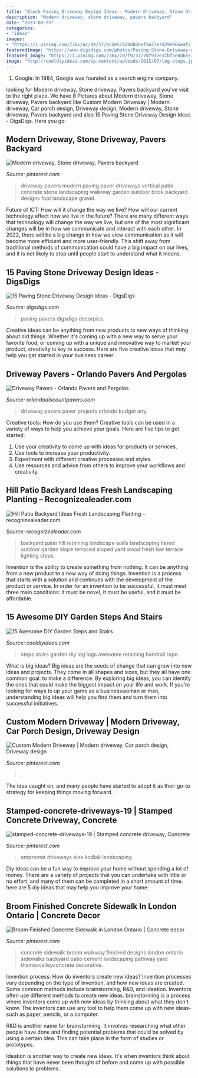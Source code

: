 ```yaml
---
title: "Block Paving Driveway Design Ideas - Modern Driveway, Stone Driveway, Pavers Backyard"
description: "Modern driveway, stone driveway, pavers backyard"
date: "2023-08-25"
categories:
- "ideas"
images:
- "https://i.pinimg.com/736x/ac/de/57/acde57424dbbbef5e27e7d29e966eaf2.jpg"
featuredImage: "https://www.digsdigs.com/photos/Paving-Stone-Driveway-design-ideas-11-554x429.jpg"
featured_image: "https://i.pinimg.com/736x/70/f9/37/70f937e37bfae8d65e35bff9d90331f4--driveway-pavers-driveway-landscaping.jpg"
image: "http://cooldiyideas.com/wp-content/uploads/2015/07/log-steps.jpg"
---
```



1. Google: In 1984, Google was founded as a search engine company.

	

		
looking for Modern driveway, Stone driveway, Pavers backyard you've visit to the right place. We have 8 Pictures about Modern driveway, Stone driveway, Pavers backyard like Custom Modern Driveway | Modern driveway, Car porch design, Driveway design, Modern driveway, Stone driveway, Pavers backyard and also 15 Paving Stone Driveway Design Ideas - DigsDigs. Here you go:
		
    
## Modern Driveway, Stone Driveway, Pavers Backyard

<img loading=lazy src="https://i.pinimg.com/736x/70/f9/37/70f937e37bfae8d65e35bff9d90331f4--driveway-pavers-driveway-landscaping.jpg" onerror="this.onerror=null;this.src='https://tse4.mm.bing.net/th?id=OIP.5bIPfAu0n42FtoySq8eP9QDYEg&amp;pid=15.1';" alt="Modern driveway, Stone driveway, Pavers backyard">

_Source: pinterest.com_

>driveway pavers modern paving paver driveways vertical patio concrete stone landscaping walkway garden outdoor brick backyard designs foot landscape gravel. 

	

Future of ICT: How will it change the way we live?
How will our current technology affect how we live in the future? 
There are many different ways that technology will change the way we live, but one of the most significant changes will be in how we communicate and interact with each other. In 2022, there will be a big change in how we view communication as it will become more efficient and more user-friendly. This shift away from traditional methods of communication could have a big impact on our lives, and it is not likely to stop until people start to understand what it means.

    
## 15 Paving Stone Driveway Design Ideas - DigsDigs

<img loading=lazy src="https://www.digsdigs.com/photos/Paving-Stone-Driveway-design-ideas-11-554x429.jpg" onerror="this.onerror=null;this.src='https://tse2.mm.bing.net/th?id=OIP.UB5O_hdZHJ94SkmvJkwXyQHaFv&amp;pid=15.1';" alt="15 Paving Stone Driveway Design Ideas - DigsDigs">

_Source: digsdigs.com_

>paving pavers digsdigs decorpics. 

	

Creative ideas can be anything from new products to new ways of thinking about old things. Whether it's coming up with a new way to serve your favorite food, or coming up with a unique and innovative way to market your product, creativity is key to success. Here are five creative ideas that may help you get started in your business career: 

    
## Driveway Pavers - Orlando Pavers And Pergolas

<img loading=lazy src="http://orlandodiscountpavers.com/wp-content/uploads/2017/07/18813234_393924897669471_5362194797642416284_n-1024x1024.jpg" onerror="this.onerror=null;this.src='https://tse4.mm.bing.net/th?id=OIP.-72KKiO_5CUHu8aTzTHV8QHaHa&amp;pid=15.1';" alt="Driveway Pavers - Orlando Pavers and Pergolas">

_Source: orlandodiscountpavers.com_

>driveway pavers paver projects orlando budget any. 

	

Creative tools: How do you use them?
Creative tools can be used in a variety of ways to help you achieve your goals. Here are five tips to get started: 
1. Use your creativity to come up with ideas for products or services.
2. Use tools to increase your productivity.
3. Experiment with different creative processes and styles.
4. Use resources and advice from others to improve your workflows and creativity.

    
## Hill Patio Backyard Ideas Fresh Landscaping Planting – Recognizealeader.com

<img loading=lazy src="http://www.recognizealeader.com/bigbox/hi/fresh-backyard-hill-ideas-batsportsasia_outdoor-patio-and-backyard.jpg" onerror="this.onerror=null;this.src='https://tse1.mm.bing.net/th?id=OIP.X6DP54VzK2A9Q62aHb9x9gHaNJ&amp;pid=15.1';" alt="Hill Patio Backyard Ideas Fresh Landscaping Planting – recognizealeader.com">

_Source: recognizealeader.com_

>backyard patio hill retaining landscape walls landscaping tiered outdoor garden slope terraced sloped yard wood fresh low terrace lighting steps. 

	

Invention is the ability to create something from nothing. It can be anything from a new product to a new way of doing things. Invention is a process that starts with a solution and continues with the development of the product or service. In order for an invention to be successful, it must meet three main conditions: it must be novel, it must be useful, and it must be affordable.

    
## 15 Awesome DIY Garden Steps And Stairs

<img loading=lazy src="http://cooldiyideas.com/wp-content/uploads/2015/07/log-steps.jpg" onerror="this.onerror=null;this.src='https://tse1.mm.bing.net/th?id=OIP.EPXdAepciv0dLsGo8-OW0wAAAA&amp;pid=15.1';" alt="15 Awesome DIY Garden Steps and Stairs">

_Source: cooldiyideas.com_

>steps stairs garden diy log logs awesome retaining handrail rope. 

	

What is big ideas?
Big ideas are the seeds of change that can grow into new ideas and projects. They come in all shapes and sizes, but they all have one common goal: to make a difference. By exploring big ideas, you can identify the ones that could make the biggest impact on your life and work. If you’re looking for ways to up your game as a businesswoman or man, understanding big ideas will help you find them and turn them into successful initiatives.

    
## Custom Modern Driveway | Modern Driveway, Car Porch Design, Driveway Design

<img loading=lazy src="https://i.pinimg.com/736x/ac/de/57/acde57424dbbbef5e27e7d29e966eaf2.jpg" onerror="this.onerror=null;this.src='https://tse1.mm.bing.net/th?id=OIP.V4UMIOOQzo-WcfixvIzgBgHaLH&amp;pid=15.1';" alt="Custom Modern Driveway | Modern driveway, Car porch design, Driveway design">

_Source: pinterest.com_

>. 

	

The idea caught on, and many people have started to adopt it as their go-to strategy for keeping things moving forward.

    
## Stamped-concrete-driveways-19 | Stamped Concrete Driveway, Concrete

<img loading=lazy src="https://i.pinimg.com/736x/24/90/84/24908469b3ef4923f99e2ecb5effbea5.jpg" onerror="this.onerror=null;this.src='https://tse3.mm.bing.net/th?id=OIP.UjjcNKNWx5KOxo3wdo5QawHaFj&amp;pid=15.1';" alt="stamped-concrete-driveways-19 | Stamped concrete driveway, Concrete">

_Source: pinterest.com_

>amprentat driveways alee kodiak landscaping. 

	

Diy Ideas can be a fun way to improve your home without spending a lot of money. There are a variety of projects that you can undertake with little or no effort, and many of them can be completed in a short amount of time. here are 5 diy ideas that may help you improve your home: 

    
## Broom Finished Concrete Sidewalk In London Ontario | Concrete Decor

<img loading=lazy src="https://i.pinimg.com/736x/5c/b7/96/5cb7963745f19a84dbb01ee6ca6e6dc2--walkway-ideas-sidewalks.jpg" onerror="this.onerror=null;this.src='https://tse3.mm.bing.net/th?id=OIP.7FFqvhjEYb4KSSeF4hUu1AHaJ6&amp;pid=15.1';" alt="Broom Finished Concrete Sidewalk in London Ontario | Concrete decor">

_Source: pinterest.com_

>concrete sidewalk broom walkway finished designs london ontario sidewalks backyard patio cement landscaping pathway yard thamesvalleyconcrete decorative. 

	

Invention process: How do inventors create new ideas?
Invention processes vary depending on the type of invention, and how new ideas are created. Some common methods include brainstorming, R&D, and ideation. Inventors often use different methods to create new ideas.
 brainstorming is a process where inventors come up with new ideas by thinking about what they don't know. The inventors can use any tool to help them come up with new ideas- such as paper, pencils, or a computer.

R&D is another name for brainstorming. It involves researching what other people have done and finding potential problems that could be solved by using a certain idea. This can take place in the form of studies or prototypes.

Ideation is another way to create new ideas. It's when inventors think about things that have never been thought of before and come up with possible solutions to problems.

